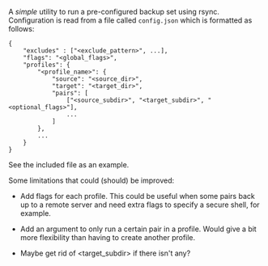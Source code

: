 A *simple* utility to run a pre-configured backup set using rsync. Configuration is read from a file called `config.json` which is formatted as follows:

    {
        "excludes" : ["<exclude_pattern>", ...],
        "flags": "<global_flags>",
        "profiles": {
            "<profile_name>": {
                "source": "<source_dir>",
                "target": "<target_dir>",
                "pairs": [
                    ["<source_subdir>", "<target_subdir>", "<optional_flags>"],
                    ...
                ]
            },
            ...
        }
    }

See the included file as an example.

Some limitations that could (should) be improved:

* Add flags for each profile. This could be useful when some pairs back up to a remote server and need extra flags to specify a secure shell, for example.

* Add an argument to only run a certain pair in a profile. Would give a bit more flexibility than having to create another profile.

* Maybe get rid of <target_subdir> if there isn't any?